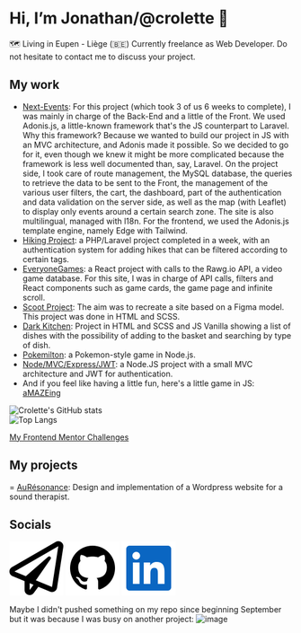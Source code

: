 # Hi, I’m Jonathan/@crolette 👋
:world_map: Living in Eupen - Liège (:belgium:)
Currently freelance as Web Developer. Do not hesitate to contact me to discuss your project.

## My work
- [Next-Events](https://next-events-ccaf31db454e.herokuapp.com/):  For this project (which took 3 of us 6 weeks to complete), I was mainly in charge of the Back-End and a little of the Front. We used Adonis.js, a little-known framework that's the JS counterpart to Laravel. Why this framework? Because we wanted to build our project in JS with an MVC architecture, and Adonis made it possible. So we decided to go for it, even though we knew it might be more complicated because the framework is less well documented than, say, Laravel. On the project side, I took care of route management, the MySQL database, the queries to retrieve the data to be sent to the Front, the management of the various user filters, the cart, the dashboard, part of the authentication and data validation on the server side, as well as the map (with Leaflet) to display only events around a certain search zone. The site is also multilingual, managed with l18n. For the frontend, we used the Adonis.js template engine, namely Edge with Tailwind.
- [Hiking Project](https://hiking-project-3d056b59bd58.herokuapp.com/):  a PHP/Laravel project completed in a week, with an authentication system for adding hikes that can be filtered according to certain tags.
- [EveryoneGames](https://everyonegames-041270eefc07.herokuapp.com/): a React project with calls to the Rawg.io API, a video game database. For this site, I was in charge of API calls, filters and React components such as game cards, the game page and infinite scroll.
- [Scoot Project](https://junior-dev-track.github.io/14-css-scoot-project-dan-jonathan/): The aim was to recreate a site based on a Figma model. This project was done in HTML and SCSS.
- [Dark Kitchen](https://darkkitchen.netlify.app/): Project in HTML and SCSS and JS Vanilla showing a list of dishes with the possibility of adding to the basket and searching by type of dish.
- [Pokemilton](https://github.com/crolette/pokemilton): a Pokemon-style game in Node.js.
- [Node/MVC/Express/JWT](https://github.com/crolette/node-mvc-express-jwt): a Node.JS project with a small MVC architecture and JWT for authentication.
- And if you feel like having a little fun, here's a little game in JS:  [aMAZEing](https://amazeing-becode-project-crolweb.netlify.app/)

![Crolette's GitHub stats](https://github-readme-stats.vercel.app/api?username=crolette&show_icons=true&theme=dark&hide_rank=true)
</br>
![Top Langs](https://github-readme-stats.vercel.app/api/top-langs/?username=crolette&theme=dark)

[My Frontend Mentor Challenges](https://www.frontendmentor.io/profile/crolette)

## My projects
= [AuRésonance](https://auresonance.be/): Design and implementation of a Wordpress website for a sound therapist.


## Socials
[![Mail](paper-plane.svg)](mailto:crolweb@gmail.com)
[![GitHub](github.svg)](https://github.com/crolette)
[![Linkedin](linkedin.svg)](https://www.linkedin.com/in/jonathan-de-dijcker/)

Maybe I didn't pushed something on my repo since beginning September but it was because I was busy on another project:
![image](https://github.com/user-attachments/assets/6b3d6e60-fd17-4aa7-9da7-7533c7a1e1fe)
